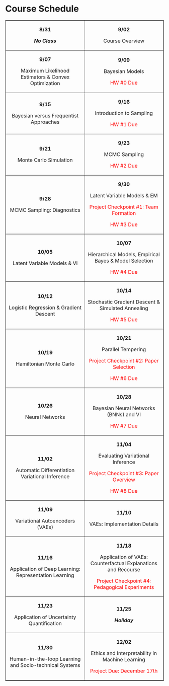 # Course Schedule

<table style="border-collapse: collapse; width: 100%;" border="1">
    <tbody>
        <tr>
            <td style="width: 50%;">
                <div class="page" title="Page 6">
                    <div class="layoutArea">
                        <div class="column">
                            <p style="text-align: center;"><strong>8/31</strong></p>
                            <p style="text-align: center;"><strong><em>No Class</em></strong></p>
                        </div>
                    </div>
                </div>
            </td>
            <td style="width: 50%;">
                <div class="page" title="Page 6">
                    <div class="layoutArea">
                        <div class="column">
                            <p style="text-align: center;"><strong>9/02</strong></p>
                            <p style="text-align: center;"><span>Course Overview</span></p>
                        </div>
                    </div>
                </div>
            </td>
        </tr>
        <tr>
            <td style="width: 50%;">
                <div class="page" title="Page 6">
                    <div class="layoutArea">
                        <div class="column">
                            <p style="text-align: center;"><strong>9/07</strong></p>
                            <p style="text-align: center;"><span>Maximum Likelihood Estimators &amp; Convex Optimization</span></p>
                        </div>
                    </div>
                </div>
            </td>
            <td style="width: 50%;">
                <div class="page" title="Page 6">
                    <div class="layoutArea">
                        <div class="column">
                            <p style="text-align: center;"><strong>9/09</strong></p>
                            <p style="text-align: center;"><span>Bayesian Models</span></p>
                            <p style="text-align: center;"><span style="color: #ff0000;">HW #0 Due</span></p>
                        </div>
                    </div>
                </div>
            </td>
        </tr>
        <tr>
            <td style="width: 50%;">
                <div class="page" title="Page 6">
                    <div class="layoutArea">
                        <div class="column">
                            <p style="text-align: center;"><strong>9/15</strong></p>
                            <p style="text-align: center;"><span>Bayesian versus Frequentist Approaches</span></p>
                        </div>
                    </div>
                </div>
            </td>
            <td style="width: 50%;">
                <div class="page" title="Page 6">
                    <div class="layoutArea">
                        <div class="column">
                            <p style="text-align: center;"><strong>9/16</strong></p>
                            <p style="text-align: center;"><span>Introduction to Sampling</span></p>
                            <p style="text-align: center;"><span><span style="color: #ff0000;">HW #1 Due</span></span></p>
                        </div>
                    </div>
                </div>
            </td>
        </tr>
        <tr>
            <td style="width: 50%;">
                <div class="page" title="Page 6">
                    <div class="layoutArea">
                        <div class="column">
                            <p style="text-align: center;"><strong>9/21</strong></p>
                            <p style="text-align: center;"><span>Monte Carlo Simulation</span></p>
                        </div>
                    </div>
                </div>
            </td>
            <td style="width: 50%;">
                <div class="page" title="Page 6">
                    <div class="layoutArea">
                        <div class="column">
                            <p style="text-align: center;"><strong>9/23</strong></p>
                            <p style="text-align: center;"><span>MCMC Sampling</span></p>
                            <p style="text-align: center;"><span><span style="color: #ff0000;">HW #2 Due</span></span></p>
                        </div>
                    </div>
                </div>
            </td>
        </tr>
        <tr>
            <td style="width: 50%;">
                <div class="page" title="Page 6">
                    <div class="layoutArea">
                        <div class="column">
                            <p style="text-align: center;"><strong>9/28</strong></p>
                            <p style="text-align: center;"><span>MCMC Sampling: Diagnostics</span></p>
                        </div>
                    </div>
                </div>
            </td>
            <td style="width: 50%;">
                <div class="page" title="Page 6">
                    <div class="layoutArea">
                        <div class="column">
                            <p style="text-align: center;"><strong>9/30</strong></p>
                            <p style="text-align: center;"><span>Latent Variable Models &amp; EM</span></p>
                            <p style="text-align: center;"><span style="color: #ff0000;">Project Checkpoint #1: Team Formation</span></p>
                            <p style="text-align: center;"><span style="color: #ff0000;">HW #3 Due</span></p>
                        </div>
                    </div>
                </div>
            </td>
        </tr>
        <tr>
            <td style="width: 50%;">
                <div class="page" title="Page 6">
                    <div class="layoutArea">
                        <div class="column">
                            <p style="text-align: center;"><strong>10/05</strong></p>
                            <p style="text-align: center;"><span>Latent Variable Models &amp; VI</span></p>
                        </div>
                    </div>
                </div>
            </td>
            <td style="width: 50%;">
                <div class="page" title="Page 6">
                    <div class="layoutArea">
                        <div class="column">
                            <p style="text-align: center;"><strong>10/07</strong></p>
                            <p style="text-align: center;"><span>Hierarchical Models, Empirical Bayes &amp; Model Selection</span></p>
                            <p style="text-align: center;"><span><span style="color: #ff0000;">HW #4 Due</span></span></p>
                        </div>
                    </div>
                </div>
            </td>
        </tr>
        <tr>
            <td style="width: 50%;">
                <div class="page" title="Page 6">
                    <div class="layoutArea">
                        <div class="column">
                            <p style="text-align: center;"><strong>10/12</strong></p>
                            <p style="text-align: center;"><span>Logistic Regression &amp; Gradient Descent</span></p>
                        </div>
                    </div>
                </div>
            </td>
            <td style="width: 50%;">
                <div class="page" title="Page 6">
                    <div class="layoutArea">
                        <div class="column">
                            <p style="text-align: center;"><strong>10/14</strong></p>
                            <p style="text-align: center;"><span>Stochastic Gradient Descent &amp; Simulated Annealing</span></p>
                            <p style="text-align: center;"><span><span style="color: #ff0000;">HW #5 Due</span></span></p>
                        </div>
                    </div>
                </div>
            </td>
        </tr>
        <tr>
            <td style="width: 50%;">
                <div class="page" title="Page 6">
                    <div class="layoutArea">
                        <div class="column">
                            <p style="text-align: center;"><strong>10/19</strong></p>
                            <p style="text-align: center;"><span>Hamiltonian Monte Carlo</span></p>
                        </div>
                    </div>
                </div>
            </td>
            <td style="width: 50%;">
                <div class="page" title="Page 6">
                    <div class="layoutArea">
                        <div class="column">
                            <p style="text-align: center;"><strong>10/21</strong></p>
                            <p style="text-align: center;"><span>Parallel Tempering</span></p>
                            <p style="text-align: center;"><span><span style="color: #ff0000;">Project Checkpoint #2: Paper Selection</span></span></p>
                            <p style="text-align: center;"><span><span style="color: #ff0000;">HW #6 Due</span></span></p>
                        </div>
                    </div>
                </div>
            </td>
        </tr>
        <tr>
            <td style="width: 50%;">
                <div class="page" title="Page 6">
                    <div class="layoutArea">
                        <div class="column">
                            <p style="text-align: center;"><strong>10/26</strong></p>
                            <p style="text-align: center;"><span>Neural Networks</span></p>
                        </div>
                    </div>
                </div>
            </td>
            <td style="width: 50%;">
                <div class="page" title="Page 6">
                    <div class="layoutArea">
                        <div class="column">
                            <p style="text-align: center;"><strong>10/28</strong></p>
                            <p style="text-align: center;"><span>Bayesian Neural Networks (BNNs) and VI</span></p>
                            <p style="text-align: center;"><span><span style="color: #ff0000;">HW #7 Due</span></span></p>
                        </div>
                    </div>
                </div>
            </td>
        </tr>
        <tr>
            <td style="width: 50%;">
                <div class="page" title="Page 6">
                    <div class="layoutArea">
                        <div class="column">
                            <p style="text-align: center;"><strong>11/02</strong></p>
                            <p style="text-align: center;"><span>Automatic Differentiation Variational Inference</span></p>
                        </div>
                    </div>
                </div>
            </td>
            <td style="width: 50%;">
                <div class="page" title="Page 6">
                    <div class="layoutArea">
                        <div class="column">
                            <p style="text-align: center;"><strong>11/04</strong></p>
                            <p style="text-align: center;"><span>Evaluating Variational Inference</span></p>
                            <p style="text-align: center;"><span><span style="color: #ff0000;">Project Checkpoint #3: Paper Overview</span></span></p>
                            <p style="text-align: center;"><span><span style="color: #ff0000;">HW #8 Due</span></span></p>
                        </div>
                    </div>
                </div>
            </td>
        </tr>
        <tr>
            <td style="width: 50%;">
                <div class="page" title="Page 6">
                    <div class="layoutArea">
                        <div class="column">
                            <p style="text-align: center;"><strong>11/09</strong></p>
                            <p style="text-align: center;"><span>Variational Autoencoders (VAEs)</span></p>
                        </div>
                    </div>
                </div>
            </td>
            <td style="width: 50%;">
                <div class="page" title="Page 6">
                    <div class="layoutArea">
                        <div class="column">
                            <p style="text-align: center;"><strong>11/10</strong></p>
                            <p style="text-align: center;"><span>VAEs: Implementation Details</span></p>
                        </div>
                    </div>
                </div>
            </td>
        </tr>
        <tr>
            <td style="width: 50%;">
                <div class="page" title="Page 6">
                    <div class="layoutArea">
                        <div class="column">
                            <p style="text-align: center;"><strong>11/16</strong></p>
                            <p style="text-align: center;"><span>Application of Deep Learning: Representation Learning</span></p>
                        </div>
                    </div>
                </div>
            </td>
            <td style="width: 50%;">
                <div class="page" title="Page 6">
                    <div class="layoutArea">
                        <div class="column">
                            <p style="text-align: center;"><strong>11/18</strong></p>
                            <p style="text-align: center;"><span>Application of VAEs: Counterfactual Explanations and Recourse</span></p>
                            <p style="text-align: center;"><span><span style="color: #ff0000;">Project Checkpoint #4: Pedagogical Experiments</span></span></p>
                        </div>
                    </div>
                </div>
            </td>
        </tr>
        <tr>
            <td style="width: 50%;">
                <div class="page" title="Page 6">
                    <div class="layoutArea">
                        <div class="column">
                            <p style="text-align: center;"><strong>11/23</strong></p>
                            <p style="text-align: center;"><span>Application of Uncertainty Quantification</span></p>
                        </div>
                    </div>
                </div>
            </td>
            <td style="width: 50%;">
                <div class="page" title="Page 6">
                    <div class="layoutArea">
                        <div class="column">
                            <p style="text-align: center;"><strong>11/25</strong></p>
                            <p style="text-align: center;"><em><strong>Holiday</strong></em></p>
                        </div>
                    </div>
                </div>
            </td>
        </tr>
        <tr>
            <td style="width: 50%;">
                <div class="page" title="Page 6">
                    <div class="layoutArea">
                        <div class="column">
                            <p style="text-align: center;"><strong>11/30</strong></p>
                            <p style="text-align: center;"><span>Human-in-the-loop Learning and Socio-technical Systems</span></p>
                        </div>
                    </div>
                </div>
            </td>
            <td style="width: 50%;">
                <div class="page" title="Page 6">
                    <div class="layoutArea">
                        <div class="column">
                            <p style="text-align: center;"><strong>12/02</strong></p>
                            <p style="text-align: center;"><span>Ethics and Interpretability in Machine Learning</span></p>
                            <p style="text-align: center;"><span style="color: #ff0000;">Project Due: December 17th</span></p>
                        </div>
                    </div>
                </div>
            </td>
        </tr>
    </tbody>
</table>



